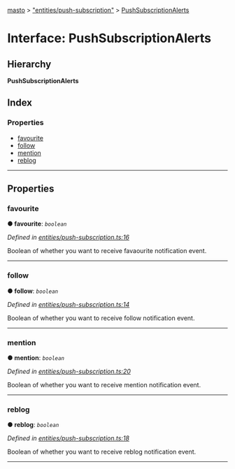 [masto](../README.md) > ["entities/push-subscription"](../modules/_entities_push_subscription_.md) > [PushSubscriptionAlerts](../interfaces/_entities_push_subscription_.pushsubscriptionalerts.md)

# Interface: PushSubscriptionAlerts

## Hierarchy

**PushSubscriptionAlerts**

## Index

### Properties

* [favourite](_entities_push_subscription_.pushsubscriptionalerts.md#favourite)
* [follow](_entities_push_subscription_.pushsubscriptionalerts.md#follow)
* [mention](_entities_push_subscription_.pushsubscriptionalerts.md#mention)
* [reblog](_entities_push_subscription_.pushsubscriptionalerts.md#reblog)

---

## Properties

<a id="favourite"></a>

###  favourite

**● favourite**: *`boolean`*

*Defined in [entities/push-subscription.ts:16](https://github.com/neet/masto.js/blob/a11943e/src/entities/push-subscription.ts#L16)*

Boolean of whether you want to receive favaourite notification event.

___
<a id="follow"></a>

###  follow

**● follow**: *`boolean`*

*Defined in [entities/push-subscription.ts:14](https://github.com/neet/masto.js/blob/a11943e/src/entities/push-subscription.ts#L14)*

Boolean of whether you want to receive follow notification event.

___
<a id="mention"></a>

###  mention

**● mention**: *`boolean`*

*Defined in [entities/push-subscription.ts:20](https://github.com/neet/masto.js/blob/a11943e/src/entities/push-subscription.ts#L20)*

Boolean of whether you want to receive mention notification event.

___
<a id="reblog"></a>

###  reblog

**● reblog**: *`boolean`*

*Defined in [entities/push-subscription.ts:18](https://github.com/neet/masto.js/blob/a11943e/src/entities/push-subscription.ts#L18)*

Boolean of whether you want to receive reblog notification event.

___

